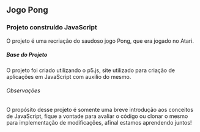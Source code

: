 ## Jogo Pong

### Projeto construído JavaScript

O projeto é uma recriação do saudoso jogo Pong, que era jogado no Atari.

##### Base do Projeto

O projeto foi criado utilizando o p5.js, site utilizado para criação de aplicações em JavaScript com auxilio do mesmo.

###### Observações

O propósito desse projeto é somente uma breve introdução aos conceitos de JavaScript, fique a vontade para avaliar o código ou clonar o mesmo para implementação de modificações, afinal estamos aprendendo juntos!



